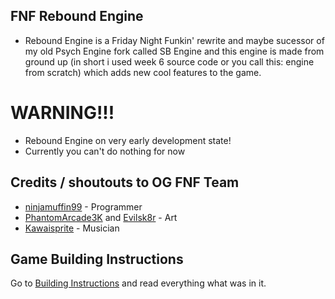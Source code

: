 ## FNF Rebound Engine
- Rebound Engine is a Friday Night Funkin' rewrite and maybe sucessor of my old Psych Engine fork called SB Engine and this engine is made from ground up (in short i used week 6 source code or you call this: engine from scratch) which adds new cool features to the game.
# WARNING!!!
- Rebound Engine on very early development state!
- Currently you can't do nothing for now

## Credits / shoutouts to OG FNF Team

- [ninjamuffin99](https://twitter.com/ninja_muffin99) - Programmer
- [PhantomArcade3K](https://twitter.com/phantomarcade3k) and [Evilsk8r](https://twitter.com/evilsk8r) - Art
- [Kawaisprite](https://twitter.com/kawaisprite) - Musician
## Game Building Instructions
Go to [Building Instructions](https://github.com/Stefan2008/FNF-ReboundEngine/blob/main/BUILD-INSTRUCTIONS.md) and read everything what was in it.
